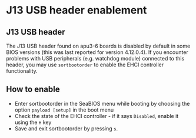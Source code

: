 J13 USB header enablement
===============================

## J13 USB header

The J13 USB header found on apu3-6 boards is disabled by default in some BIOS
versions (this was last reported for version 4.12.0.4). If you encounter
problems with USB peripherals (e.g. watchdog module) connected to this header,
you may use `sortbootorder` to enable the EHCI controller functionality.

## How to enable

- Enter sortbootorder in the SeaBIOS menu while booting by choosing the option
  `payload [setup]` in the boot menu
- Check the state of the EHCI controller - if it says `Disabled`, enable it
  using the `H` key
- Save and exit sortbootorder by pressing `s`.
